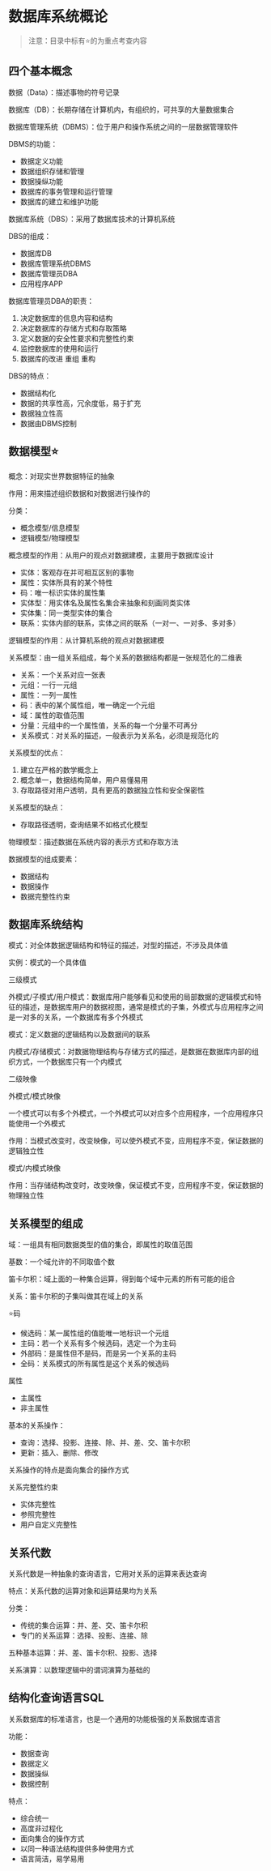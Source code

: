 # 数据库系统概论

> 注意：目录中标有⭐的为重点考查内容

## 四个基本概念

数据（Data）：描述事物的符号记录

数据库（DB）：长期存储在计算机内，有组织的，可共享的大量数据集合

数据库管理系统（DBMS）：位于用户和操作系统之间的一层数据管理软件

DBMS的功能：

- 数据定义功能
- 数据组织存储和管理
- 数据操纵功能
- 数据库的事务管理和运行管理
- 数据库的建立和维护功能

数据库系统（DBS）：采用了数据库技术的计算机系统

DBS的组成：

- 数据库DB
- 数据库管理系统DBMS
- 数据库管理员DBA
- 应用程序APP

数据库管理员DBA的职责：

1. 决定数据库的信息内容和结构
2. 决定数据库的存储方式和存取策略
3. 定义数据的安全性要求和完整性约束
4. 监控数据库的使用和运行
5. 数据库的改进 重组 重构

DBS的特点：

- 数据结构化
- 数据的共享性高，冗余度低，易于扩充
- 数据独立性高
- 数据由DBMS控制

## 数据模型⭐

概念：对现实世界数据特征的抽象

作用：用来描述组织数据和对数据进行操作的

分类：

- 概念模型/信息模型
- 逻辑模型/物理模型

概念模型的作用：从用户的观点对数据建模，主要用于数据库设计

- 实体：客观存在并可相互区别的事物
- 属性：实体所具有的某个特性
- 码：唯一标识实体的属性集
- 实体型：用实体名及属性名集合来抽象和刻画同类实体
- 实体集：同一类型实体的集合
- 联系：实体内部的联系，实体之间的联系（一对一、一对多、多对多）

逻辑模型的作用：从计算机系统的观点对数据建模

关系模型：由一组关系组成，每个关系的数据结构都是一张规范化的二维表

- 关系：一个关系对应一张表
- 元组：一行一元组
- 属性：一列一属性
- 码：表中的某个属性组，唯一确定一个元组
- 域：属性的取值范围
- 分量：元组中的一个属性值，关系的每一个分量不可再分
- 关系模式：对关系的描述，一般表示为关系名，必须是规范化的

关系模型的优点：

1. 建立在严格的数学概念上
2. 概念单一，数据结构简单，用户易懂易用
3. 存取路径对用户透明，具有更高的数据独立性和安全保密性

关系模型的缺点：

- 存取路径透明，查询结果不如格式化模型

物理模型：描述数据在系统内容的表示方式和存取方法

数据模型的组成要素：

- 数据结构
- 数据操作
- 数据完整性约束

## 数据库系统结构

模式：对全体数据逻辑结构和特征的描述，对型的描述，不涉及具体值

实例：模式的一个具体值

三级模式

外模式/子模式/用户模式：数据库用户能够看见和使用的局部数据的逻辑模式和特征的描述，是数据库用户的数据视图，通常是模式的子集，外模式与应用程序之间是一对多的关系，一个数据库有多个外模式

模式：定义数据的逻辑结构以及数据间的联系

内模式/存储模式：对数据物理结构与存储方式的描述，是数据在数据库内部的组织方式，一个数据库只有一个内模式

二级映像

外模式/模式映像

一个模式可以有多个外模式，一个外模式可以对应多个应用程序，一个应用程序只能使用一个外模式

作用：当模式改变时，改变映像，可以使外模式不变，应用程序不变，保证数据的逻辑独立性

模式/内模式映像

作用：当存储结构改变时，改变映像，保证模式不变，应用程序不变，保证数据的物理独立性

## 关系模型的组成

域：一组具有相同数据类型的值的集合，即属性的取值范围

基数：一个域允许的不同取值个数

笛卡尔积：域上面的一种集合运算，得到每个域中元素的所有可能的组合

关系：笛卡尔积的子集叫做其在域上的关系

⭐码

- 候选码：某一属性组的值能唯一地标识一个元组
- 主码：若一个关系有多个候选码，选定一个为主码
- 外部码：是属性但不是码，而是另一个关系的主码
- 全码：关系模式的所有属性是这个关系的候选码

属性

- 主属性
- 非主属性

基本的关系操作：

- 查询：选择、投影、连接、除、并、差、交、笛卡尔积
- 更新：插入、删除、修改

关系操作的特点是面向集合的操作方式

关系完整性约束

- 实体完整性
- 参照完整性
- 用户自定义完整性

## 关系代数

关系代数是一种抽象的查询语言，它用对关系的运算来表达查询

特点：关系代数的运算对象和运算结果均为关系

分类：

- 传统的集合运算：并、差、交、笛卡尔积
- 专门的关系运算：选择、投影、连接、除

五种基本运算：并、差、笛卡尔积、投影、选择

关系演算：以数理逻辑中的谓词演算为基础的

## 结构化查询语言SQL

关系数据库的标准语言，也是一个通用的功能极强的关系数据库语言

功能：

- 数据查询
- 数据定义
- 数据操纵
- 数据控制

特点：

- 综合统一
- 高度非过程化
- 面向集合的操作方式
- 以同一种语法结构提供多种使用方式
- 语言简洁，易学易用



